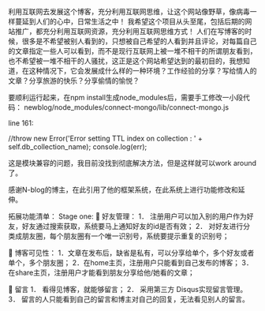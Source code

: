 利用互联网去发展这个博客，充分利用互联网思维，让这个网站像野草，像病毒一样蔓延到人们的心中，日常生活之中！
我希望这个项目从头至尾，包括后期的网站推广，都充分利用互联网资源，充分利用互联网思维方式！
人们在写博客的时候，很多是不希望被别人看到的，只想被自己希望的人看到并且评论，对每篇自己的文章指定一些人可以看到，而不是现行互联网上被一堆不相干的所谓朋友看到，也不希望被一堆不相干的人骚扰，这正是这个网站希望达到的最初目的，我想知道，在这种情况下，它会发展成什么样的一种环境？工作经验的分享？写给情人的文章？分享旅游的快乐？分享偷情的愉悦？


要顺利运行起来，在npm install生成node_modules后，需要手工修改一小段代码：
newblog/node_modules/connect-mongo/lib/connect-mongo.js

line 161:

 //throw new Error('Error setting TTL index on collection : ' + self.db_collection_name);
 console.log(err);
 
 这是模块兼容的问题，我目前没找到彻底解决方法，但是这样就可以work around了。

感谢N-blog的博主，在此引用了他的框架系统，在此系统上进行功能修改和延伸。

拓展功能清单：
Stage one:
	好友管理：
1．	注册用户可以加入别的用户作为好友，好友通过搜索获取，系统要马上通知好友的id是否有效；
2．	对好友进行分类成朋友圈，每个朋友圈有一个唯一识别号，系统要提示重复的识别号；

	博客可见性：
1．文章在发布后，缺省是私有，可以分享给单个，多个好友或者单个，多个朋友圈；
2．在home主页，注册用户只能看到自己发布的博客；
3．在share主页，注册用户才能看到朋友分享给他/她看的文章；

	留言
1．	看得见博客，就能够留言；
2．	采用第三方 Disqus实现留言管理。
3．	留言的人只能看到自己的留言和博主对自己的回复，无法看见别人的留言。
